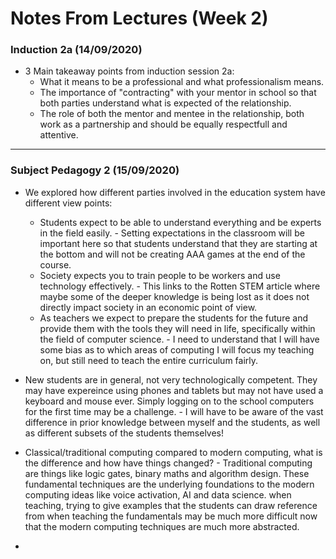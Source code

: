# Notes From Lectures (Week 2)

### Induction 2a (14/09/2020) 
* 3 Main takeaway points from induction session 2a:
  * What it means to be a professional and what professionalism means.
  * The importance of "contracting" with your mentor in school so that both parties understand what is expected of the relationship.
  * The role of both the mentor and mentee in the relationship, both work as a partnership and should be equally respectfull and attentive.
---

### Subject Pedagogy 2 (15/09/2020)
* We explored how different parties involved in the education system have different view points:
    * Students expect to be able to understand everything and be experts in the field easily. - Setting expectations in the classroom will be important here so that students understand that they are starting at the bottom and will not be creating AAA games at the end of the course.
    * Society expects you to train people to be workers and use technology effectively. - This links to the Rotten STEM article where maybe some of the deeper knowledge is being lost as it does not directly impact society in an economic point of view.
    * As teachers we expect to prepare the students for the future and provide them with the tools they will need in life, specifically within the field of computer science. - I need to understand that I will have some bias as to which areas of computing I will focus my teaching on, but still need to teach the entire curriculum fairly.   

* New students are in general, not very technologically competent. They may have expereince using phones and tablets but may not have used a keyboard and mouse ever. Simply logging on to the school computers for the first time may be a challenge. - I will have to be aware of the vast difference in prior knowledge between myself and the students, as well as different subsets of the students themselves!
* Classical/traditional computing compared to modern computing, what is the difference and how have things changed? - Traditional computing are things like logic gates, binary maths and algorithm design. These fundamental techniques are the underlying foundations to the modern computing ideas like voice activation, AI and data science. when teaching, trying to give examples that the students can draw reference from when teaching the fundamentals may be much more difficult now that the modern computing techniques are much more abstracted.
* 


